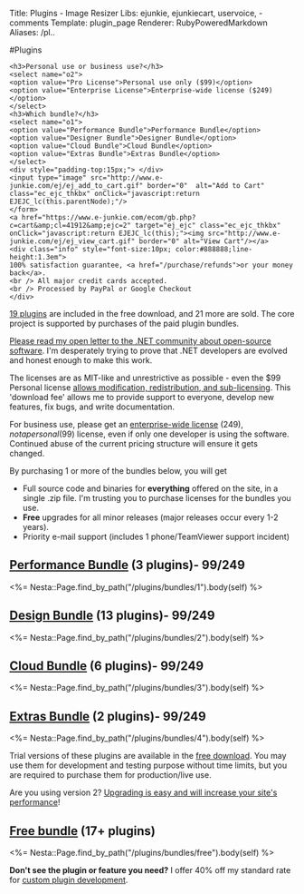 Title: Plugins - Image Resizer
Libs: ejunkie, ejunkiecart, uservoice, -comments
Template: plugin_page
Renderer: RubyPoweredMarkdown
Aliases: /pl..

#Plugins


<div class="buySidebar">
	<form action="https://www.e-junkie.com/ecom/gb.php?c=cart&amp;i=929356&amp;cl=41912&amp;ejc=2" target="ej_ejc" method="POST" accept-charset="UTF-8">

	<h3>Personal use or business use?</h3>
	<select name="o2">
	<option value="Pro License">Personal use only ($99)</option>
	<option value="Enterprise License">Enterprise-wide license ($249)</option>
	</select>
	<h3>Which bundle?</h3>
	<select name="o1">
	<option value="Performance Bundle">Performance Bundle</option>
	<option value="Designer Bundle">Designer Bundle</option>
	<option value="Cloud Bundle">Cloud Bundle</option>
	<option value="Extras Bundle">Extras Bundle</option>
	</select>
	<div style="padding-top:15px;"> </div>
	<input type="image" src="http://www.e-junkie.com/ej/ej_add_to_cart.gif" border="0"  alt="Add to Cart" class="ec_ejc_thkbx" onClick="javascript:return EJEJC_lc(this.parentNode);"/>
	</form>
	<a href="https://www.e-junkie.com/ecom/gb.php?c=cart&amp;cl=41912&amp;ejc=2" target="ej_ejc" class="ec_ejc_thkbx" onClick="javascript:return EJEJC_lc(this);"><img src="http://www.e-junkie.com/ej/ej_view_cart.gif" border="0" alt="View Cart"/></a>
	<div class="info" style="font-size:10px; color:#888888;line-height:1.3em">
	100% satisfaction guarantee, <a href="/purchase/refunds">or your money back</a>.
	<br /> All major credit cards accepted. 
	<br /> Processed by PayPal or Google Checkout
	</div>
</div>


[19 plugins](/plugins/bundles/free) are included in the free download, and 21 more are sold. The core project is supported by purchases of the paid plugin bundles. 

[Please read my open letter to the .NET community about open-source software](/openletter). I'm desperately trying to prove that .NET developers are evolved and honest enough to make this work.

The licenses are as MIT-like and unrestrictive as possible - even the <span class="price">$99</span> Personal license [allows modification, redistribution, and sub-licensing](/licenses/pro). This 'download fee' allows me to provide support to everyone, develop new features, fix bugs, and write documentation. 

For business use, please get an [enterprise-wide license](/plugins/enterprise) ($249), not a personal ($99) license, even if only one developer is using the software. Continued abuse of the current pricing structure will ensure it gets changed.

By purchasing 1 or more of the bundles below, you will get 

 * Full source code and binaries for **everything** offered on the site, in a single .zip file. I'm trusting you to purchase licenses for the bundles you use.
 * **Free** upgrades for all minor releases (major releases occur every 1-2 years). 
 * Priority e-mail support (includes 1 phone/TeamViewer support incident)

## [Performance Bundle](/plugins/bundles/1) (3 plugins)- <span class="price">$99/$249</span>


<%= Nesta::Page.find_by_path("/plugins/bundles/1").body(self) %>


## [Design Bundle](/plugins/bundles/2) (13 plugins)- <span class="price">$99/$249</span>

<%= Nesta::Page.find_by_path("/plugins/bundles/2").body(self) %>


## [Cloud Bundle](/plugins/bundles/3) (6 plugins)- <span class="price">$99/$249</span>

<%= Nesta::Page.find_by_path("/plugins/bundles/3").body(self) %>

## [Extras Bundle](/plugins/bundles/4) (2 plugins)- <span class="price">$99/$249</span>

<%= Nesta::Page.find_by_path("/plugins/bundles/4").body(self) %>


Trial versions of these plugins are available in the [free download](/download). You may use them for development and testing purpose without time limits, but you 
are required to purchase them for production/live use.

Are you using version 2? [Upgrading is easy and will increase your site's performance](/docs/2to3/)!

## [Free bundle](/plugins/bundles/free) (17+ plugins)

<%= Nesta::Page.find_by_path("/plugins/bundles/free").body(self) %>


**Don't see the plugin or feature you need?** I offer 40% off my standard rate for [custom plugin development](/plugins/custom).
